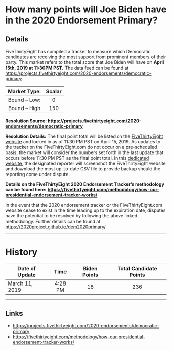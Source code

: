 # How many points will Joe Biden have in the 2020 Endorsement Primary? 

## Details 

FiveThirtyEight has compiled a tracker to measure which Democratic candidates are receiving the most support from prominent members of their party. This market refers to the total score that Joe Biden will have on **April 15th, 2019 at 11:30PM PST.** The data feed can be found at https://projects.fivethirtyeight.com/2020-endorsements/democratic-primary. 

|   Market Type:  |   Scalar  |
| :-------------: |:-------------:| 
|   Bound – Low:   |  0   |   
|   Bound – High   |   150   | 

**Resolution Source: https://projects.fivethirtyeight.com/2020-endorsements/democratic-primary**   

**Resolution Details:** The final point total will be listed on the [FiveThirtyEight website](https://projects.fivethirtyeight.com/2020-endorsements/democratic-primary) and locked in as of 11:30 PM PST on April 15, 2019. 
As updates to the tracker on the FiveThirtyEight.com do not occur on a pre-scheduled basis, the market will consider the numbers set forth in the last update that occurs before 11:30 PM PST as the final point total. In this [dedicated website](https://2020project.github.io/dem2020primary/538biden), the designated reporter will screenshot the FiveThirtyEight website and download the most up-to-date CSV file to provide backup should the reporting come under dispute. 

**Details on the FiveThirtyEight 2020 Endorsement Tracker’s methodology can be found here:**  **https://fivethirtyeight.com/methodology/how-our-presidential-endorsement-tracker-works/**  

In the event that the 2020 endorsement tracker or the FiveThirtyEight.com website cease to exist in the time leading up to the expiration date, disputes have the potential to be resolved by following the above linked methodology. Further details can be found at https://2020project.github.io/dem2020primary/


----------

# History

| Date of Update        |    Time    | Biden Points           | Total Candidate Points  |
| ------------- |:-------------:| :-------------:| :-----:|
| March 11, 2019      |  4:28 PM    | 18 | 236 |

----------

##  Links
* https://projects.fivethirtyeight.com/2020-endorsements/democratic-primary 
* https://fivethirtyeight.com/methodology/how-our-presidential-endorsement-tracker-works/ 

